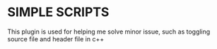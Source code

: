 # SIMPLE SCRIPTS

This plugin is used for helping me solve minor issue, such as toggling source file and header file in c++
